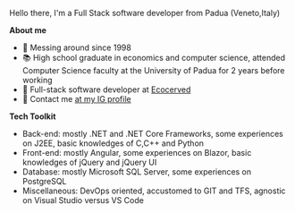 
Hello there, I'm a Full Stack software developer from Padua (Veneto,Italy)

**About me**

- 🌱 Messing around since 1998
- 📚 High school graduate in ​​economics and computer science, attended Computer Science faculty at the University of Padua for 2 years before working
- 💼 Full-stack software developer at [Ecocerved](https://ecocerved.it/)
- 💬 Contact me [at my IG profile](https://www.instagram.com/nicola_mazzella_/)

**Tech Toolkit**

- Back-end: mostly .NET and .NET Core Frameworks, some experiences on J2EE, basic knowledges of C,C++ and Python
- Front-end: mostly Angular, some experiences on Blazor, basic knowledges of jQuery and jQuery UI
- Database: mostly Microsoft SQL Server, some experiences on PostgreSQL
- Miscellaneous: DevOps oriented, accustomed to GIT and TFS, agnostic on Visual Studio versus VS Code


